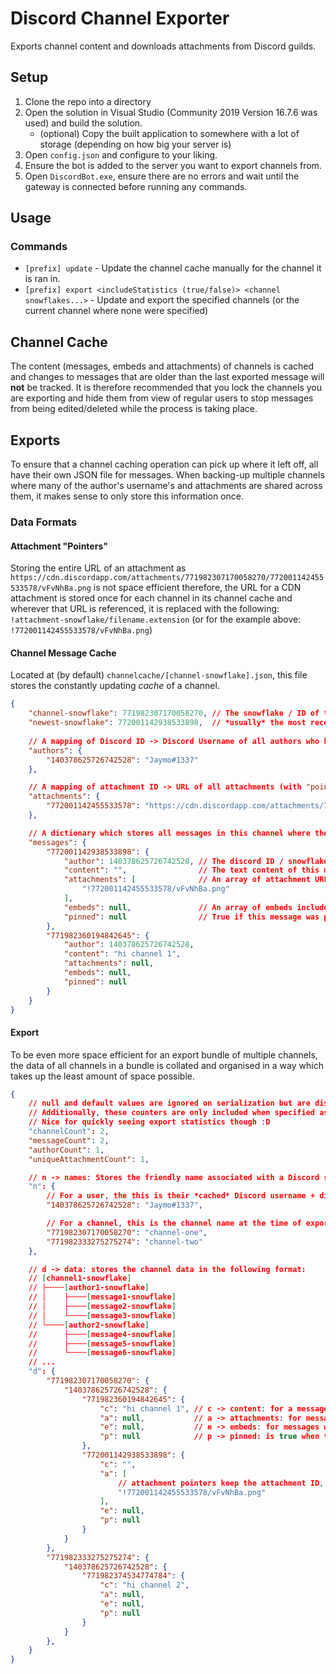 # Discord Channel Exporter
Exports channel content and downloads attachments from Discord guilds.

## Setup
1. Clone the repo into a directory
2. Open the solution in Visual Studio (Community 2019 Version 16.7.6 was used) and build the solution.
	- (optional) Copy the built application to somewhere with a lot of storage (depending on how big your server is)
3. Open `config.json` and configure to your liking.
4. Ensure the bot is added to the server you want to export channels from.
5. Open `DiscordBot.exe`, ensure there are no errors and wait until the gateway is connected before running any commands.

## Usage
### Commands
* `[prefix] update` - Update the channel cache manually for the channel it is ran in.
* `[prefix] export <includeStatistics (true/false)> <channel snowflakes...>` - Update and export the specified channels (or the current channel where none were specified)

## Channel Cache
The content (messages, embeds and attachments) of channels is cached and changes to messages that are older than the last exported message will **not** be tracked. It is therefore recommended that you lock the channels you are exporting and hide them from view of regular users to stop messages from being edited/deleted while the process is taking place.

## Exports
To ensure that a channel caching operation can pick up where it left off, all have their own JSON file for  messages. When backing-up multiple channels where many of the author's username's and attachments are shared across them, it makes sense to only store this information once.

### Data Formats

#### Attachment "Pointers"
Storing the entire URL of an attachment as `https://cdn.discordapp.com/attachments/771982307170058270/772001142455533578/vFvNhBa.png` is not space efficient therefore, the URL for a CDN attachment is stored once for each channel in its channel cache and wherever that URL is referenced, it is replaced with the following: `!attachment-snowflake/filename.extension` (or for the example above: `!772001142455533578/vFvNhBa.png`)

#### Channel Message Cache
Located at (by default) `channelcache/[channel-snowflake].json`, this file stores the constantly updating *cache* of a channel.
```json
{
	"channel-snowflake": 771982307170058270, // The snowflake / ID of the channel which this file pertains to
	"newest-snowflake": 772001142938533898,  // *usually* the most recent message that has been cached
	
	// A mapping of Discord ID -> Discord Username of all authors who have posted in this channel
	"authors": {
		"140378625726742528": "Jaymo#1337"
	},

	// A mapping of attachment ID -> URL of all attachments (with "pointers") in this channel
	"attachments": {
		"772001142455533578": "https://cdn.discordapp.com/attachments/771982307170058270/772001142455533578/vFvNhBa.png"
	},

	// A dictionary which stores all messages in this channel where the key is the message ID and value is message data
	"messages": {
		"772001142938533898": {
			"author": 140378625726742528, // The discord ID / snowflake of the author of this message
			"content": "",                // The text content of this message
			"attachments": [              // An array of attachment URLs or "pointers" included in this message
				"!772001142455533578/vFvNhBa.png"
			],
			"embeds": null,               // An array of embeds included with this message
			"pinned": null                // True if this message was pinned in this channel when it was cached
		},
		"771982360194842645": {
			"author": 140378625726742528,
			"content": "hi channel 1",
			"attachments": null,
			"embeds": null,
			"pinned": null
		}
	}
}
```

#### Export
To be even more space efficient for an export bundle of multiple channels, the data of all channels in a bundle is collated and organised in a way which takes up the least amount of space possible.
```json
{
	// null and default values are ignored on serialization but are displayed in this example for clarity.
	// Additionally, these counters are only included when specified as this data is redundant.
	// Nice for quickly seeing export statistics though :D
	"channelCount": 2,
	"messageCount": 2,
	"authorCount": 1,
	"uniqueAttachmentCount": 1,

	// n -> names: Stores the friendly name associated with a Discord snowflake (where applicable)
	"n": {
		// For a user, the this is their *cached* Discord username + discriminator
		"140378625726742528": "Jaymo#1337",

		// For a channel, this is the channel name at the time of export
		"771982307170058270": "channel-one",
		"771982333275275274": "channel-two"
	},

	// d -> data: stores the channel data in the following format:
	// [channel1-snowflake]
	// ├────[author1-snowflake]
	// │    ├────[message1-snowflake]
	// │    ├────[message2-snowflake]
	// │    └────[message3-snowflake]
	// └────[author2-snowflake]
	//      ├────[message4-snowflake]
	//      ├────[message5-snowflake]
	//      └────[message6-snowflake]
	// ...
	"d": {
		"771982307170058270": {
			"140378625726742528": {
				"771982360194842645": {
					"c": "hi channel 1", // c -> content: for a message with text, this is the message text
					"a": null,           // a -> attachments: for messages that have attachments, this is an array of URLs OR "attachment pointers"
					"e": null,           // e -> embeds: for messages which have embeds, this is an array of embed data which is *mostly* kept intact from how the Discord API presents it
					"p": null            // p -> pinned: is true when this message is pinned in this channel
				},
				"772001142938533898": {
					"c": "", 
					"a": [
						// attachment pointers keep the attachment ID, original file name and extension but point to a file in export directory (or content cache)
						"!772001142455533578/vFvNhBa.png"
					],
					"e": null,
					"p": null
				}
			}
		},
		"771982333275275274": {
			"140378625726742528": {
				"771982374534774784": {
					"c": "hi channel 2",
					"a": null,
					"e": null,
					"p": null
				}
			}
		},
	}
}
```